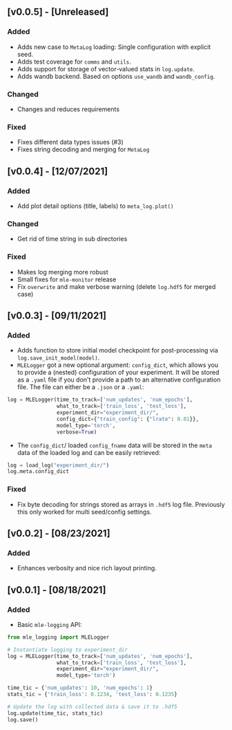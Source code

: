 ## [v0.0.5] - [Unreleased]

### Added

- Adds new case to `MetaLog` loading: Single configuration with explicit seed.
- Adds test coverage for `comms` and `utils`.
- Adds support for storage of vector-valued stats in `log.update`.
- Adds wandb backend. Based on options `use_wandb` and `wandb_config`.

### Changed

- Changes and reduces requirements

### Fixed

- Fixes different data types issues (#3)
- Fixes string decoding and merging for `MetaLog`

## [v0.0.4] - [12/07/2021]

### Added

- Add plot detail options (title, labels) to `meta_log.plot()`

### Changed

- Get rid of time string in sub directories

### Fixed

- Makes log merging more robust
- Small fixes for `mle-monitor` release
- Fix `overwrite` and make verbose warning (delete `log.hdf5` for merged case)

## [v0.0.3] - [09/11/2021]

### Added

- Adds function to store initial model checkpoint for post-processing via `log.save_init_model(model)`.
- `MLELogger` got a new optional argument: `config_dict`, which allows you to provide a (nested) configuration of your experiment. It  will be stored as a `.yaml` file if you don't provide a path to an alternative configuration file. The file can either be a `.json` or a `.yaml`:

```python
log = MLELogger(time_to_track=['num_updates', 'num_epochs'],
                what_to_track=['train_loss', 'test_loss'],
                experiment_dir="experiment_dir/",
                config_dict={"train_config": {"lrate": 0.01}},
                model_type='torch',
                verbose=True)
```

- The `config_dict`/ loaded `config_fname` data will be stored in the `meta` data of the loaded log and can be easily retrieved:

```python
log = load_log("experiment_dir/")
log.meta.config_dict
```

### Fixed

- Fix byte decoding for strings stored as arrays in `.hdf5` log file. Previously this only worked for multi seed/config settings.

## [v0.0.2] - [08/23/2021]

### Added

- Enhances verbosity and nice rich layout printing.

## [v0.0.1] - [08/18/2021]

### Added

- Basic `mle-logging` API:

```python
from mle_logging import MLELogger

# Instantiate logging to experiment_dir
log = MLELogger(time_to_track=['num_updates', 'num_epochs'],
                what_to_track=['train_loss', 'test_loss'],
                experiment_dir="experiment_dir/",
                model_type='torch')

time_tic = {'num_updates': 10, 'num_epochs': 1}
stats_tic = {'train_loss': 0.1234, 'test_loss': 0.1235}

# Update the log with collected data & save it to .hdf5
log.update(time_tic, stats_tic)
log.save()
```
